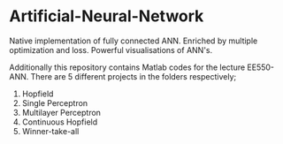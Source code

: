 # Artificial-Neural-Network

Native implementation of fully connected ANN. Enriched by multiple optimization and loss. 
Powerful visualisations of ANN's.

Additionally this repository contains Matlab codes for the lecture EE550-ANN. There are 5 different projects in the folders respectively;
1. Hopfield
2. Single Perceptron
3. Multilayer Perceptron
4. Continuous Hopfield
5. Winner-take-all
